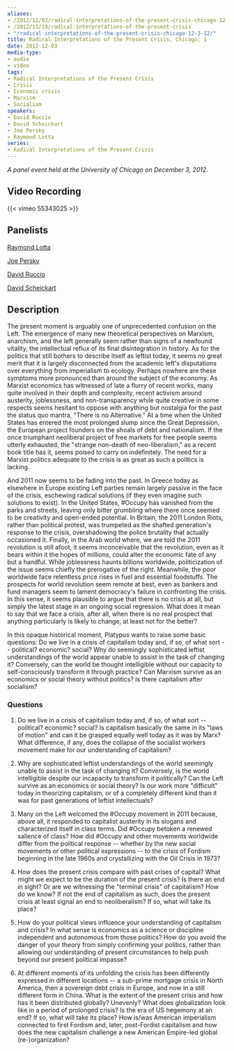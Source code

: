 ```yaml
---
aliases:
- /2012/12/03/radical-interpretations-of-the-present-crisis-chicago-12-3-12
- /2012/11/19/radical-interpretations-of-the-present-crisis
- "/radical-interpretations-of-the-present-crisis-chicago-12-3-12/"
title: Radical Interpretations of the Present Crisis, Chicago, 1
date: 2012-12-03
media-type:
- audio
- video
tags:
- Radical Interpretations of the Present Crisis
- Crisis
- Economic crisis
- Marxism
- Socialism
speakers:
- David Ruccio
- David Scheickart
- Joe Persky
- Raymond Lotta
series:
- Radical Interpretations of the Present Crisis
---
```


_A panel event held at the University of Chicago on December 3, 2012._

## Video Recording

{{< vimeo 55343025 >}}

## Panelists

[Raymond Lotta](/speakers/raymond-lotta/)

[Joe Persky](/speakers/joe-persky/)

[David Ruccio](/speakers/david-ruccio/)

[David Scheickart](/speakers/david-scheickart/)

## Description

The present moment is arguably one of unprecedented confusion on the Left. The emergence of many new theoretical perspectives on Marxism, anarchism, and the left generally seem rather than signs of a newfound vitality, the intellectual reflux of its final disintegration in history. As for the politics that still bothers to describe itself as leftist today, it seems no great merit that it is largely disconnected from the academic left's disputations over everything from imperialism to ecology. Perhaps nowhere are these symptoms more pronounced than around the subject of the economy. As Marxist economics has witnessed of late a flurry of recent works, many quite involved in their depth and complexity, recent activism around austerity, joblessness, and non-transparency while quite creative in some respects seems hesitant to oppose with anything but nostalgia for the past the status quo mantra, "There is no Alternative." At a time when the United States has entered the most prolonged slump since the Great Depression, the European project founders on the shoals of debt and nationalism. If the once triumphant neoliberal project of free markets for free people seems utterly exhausted, the "strange non-death of neo-liberalism," as a recent book title has it, seems poised to carry on indefinitely. The need for a Marxist politics adequate to the crisis is as great as such a politics is lacking.

And 2011 now seems to be fading into the past. In Greece today as elsewhere in Europe existing Left parties remain largely passive in the face of the crisis, eschewing radical solutions (if they even imagine such solutions to exist). In the United States, #Occupy has vanished from the parks and streets, leaving only bitter grumbling where there once seemed to be creativity and open-ended potential. In Britain, the 2011 London Riots, rather than political protest, was trumpeted as the shafted generation's response to the crisis, overshadowing the police brutality that actually occasioned it. Finally, in the Arab world where, we are told the 2011 revolution is still afoot, it seems inconceivable that the revolution, even as it bears within it the hopes of millions, could alter the economic fate of any but a handful. While joblessness haunts billions worldwide, politicization of the issue seems chiefly the prerogative of the right. Meanwhile, the poor worldwide face relentless price rises in fuel and essential foodstuffs. The prospects for world revolution seem remote at best, even as bankers and fund managers seem to lament democracy's failure in confronting the crisis. In this sense, it seems plausible to argue that there is no crisis at all, but simply the latest stage in an ongoing social regression. What does it mean to say that we face a crisis, after all, when there is no real prospect that anything particularly is likely to change, at least not for the better?

In this opaque historical moment, Platypus wants to raise some basic questions: Do we live in a crisis of capitalism today and, if so, of what sort -- political? economic? social? Why do seemingly sophisticated leftist understandings of the world appear unable to assist in the task of changing it? Conversely, can the world be thought intelligible without our capacity to self-consciously transform it through practice? Can Marxism survive as an economics or social theory without politics? Is there capitalism after socialism?

### Questions

1. Do we live in a crisis of capitalism today and, if so, of what sort -- political? economic? social? Is capitalism basically the same in its "laws of motion" and can it be grasped equally well today as it was by Marx? What difference, if any, does the collapse of the socialist workers movement make for our understanding of capitalism?

2. Why are sophisticated leftist understandings of the world seemingly unable to assist in the task of changing it? Conversely, is the world intelligible despite our incapacity to transform it politically? Can the Left survive as an economics or social theory? Is our work more "difficult" today in theorizing capitalism, or of a completely different kind than it was for past generations of leftist intellectuals?

3. Many on the Left welcomed the #Occupy movement in 2011 because, above all, it responded to capitalist austerity in its slogans and characterized itself in class terms. Did #Occupy betoken a renewed salience of class? How did #Occupy and other movements worldwide differ from the political response -- whether by the new social movements or other political expressions -- to the crisis of Fordism beginning in the late 1960s and crystallizing with the Oil Crisis in 1973?

4. How does the present crisis compare with past crises of capital? What might we expect to be the duration of the present crisis? Is there an end in sight? Or are we witnessing the "terminal crisis" of capitalism? How do we know? If not the end of capitalism as such, does the present crisis at least signal an end to neoliberalism? If so, what will take its place?

5. How do your political views influence your understanding of capitalism and crisis? In what sense is economics as a science or discipline independent and autonomous from those politics? How do you avoid the danger of your theory from simply confirming your politics, rather than allowing our understanding of present circumstances to help push beyond our present political impasse?

6. At different moments of its unfolding the crisis has been differently expressed in different locations -- a sub-prime mortgage crisis in North America, then a sovereign debt crisis in Europe, and now in a still different form in China. What is the extent of the present crisis and how has it been distributed globally? Unevenly? What does globalization look like in a period of prolonged crisis? Is the era of US hegemony at an end? If so, what will take its place? How is/was American imperialism connected to first Fordism and, later, post-Fordist capitalism and how does the new capitalism challenge a new American Empire-led global (re-)organization?

